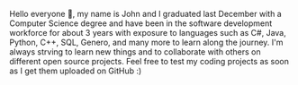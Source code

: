 Hello everyone 👋, my name is John and I graduated last December with a Computer Science degree and have been in the software development workforce
for about 3 years with exposure to languages such as C#, Java, Python, C++, SQL, Genero, and many more to learn along the journey. I'm always strving to learn new things and
to collaborate with others on different open source projects. Feel free to test my coding projects as soon as I get them uploaded on GitHub :) 
